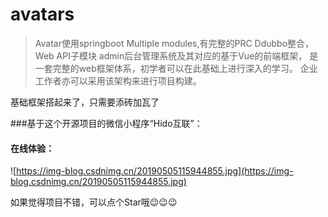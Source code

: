 # avatars
>Avatar使用springboot Multiple modules,有完整的PRC Ddubbo整合，Web API子模块 admin后台管理系统及其对应的基于Vue的前端框架，
是一套完整的web框架体系，初学者可以在此基础上进行深入的学习。
企业工作者亦可以采用该架构来进行项目构建。

基础框架搭起来了，只需要添砖加瓦了

###基于这个开源项目的微信小程序“Hido互联”：

#### 在线体验：

![https://img-blog.csdnimg.cn/20190505115944855.jpg](https://img-blog.csdnimg.cn/20190505115944855.jpg)

如果觉得项目不错，可以点个Star哦😉😉😉



